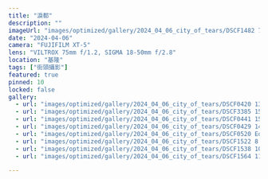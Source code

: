 ```yaml
---
title: "淚都"
description: ""
imageUrl: "images/optimized/gallery/2024_04_06_city_of_tears/DSCF1482 7 Edited.webp" 
date: "2024-04-06"
camera: "FUJIFILM XT-5"
lens: "VILTROX 75mm f/1.2, SIGMA 18-50mm f/2.8"
location: "基隆"
tags: ["街頭攝影"]
featured: true
pinned: 10
locked: false
gallery:
  - url: "images/optimized/gallery/2024_04_06_city_of_tears/DSCF0420 13 Edited.webp"
  - url: "images/optimized/gallery/2024_04_06_city_of_tears/DSCF3385 15 Edited.webp"
  - url: "images/optimized/gallery/2024_04_06_city_of_tears/DSCF0441 15 Edited.webp"
  - url: "images/optimized/gallery/2024_04_06_city_of_tears/DSCF0429 14 Edited.webp"
  - url: "images/optimized/gallery/2024_04_06_city_of_tears/DSCF0520 Edited.webp"
  - url: "images/optimized/gallery/2024_04_06_city_of_tears/DSCF1522 8 Edited.webp"
  - url: "images/optimized/gallery/2024_04_06_city_of_tears/DSCF1538 10 Edited.webp"
  - url: "images/optimized/gallery/2024_04_06_city_of_tears/DSCF1564 11 Edited.webp"

---
```


